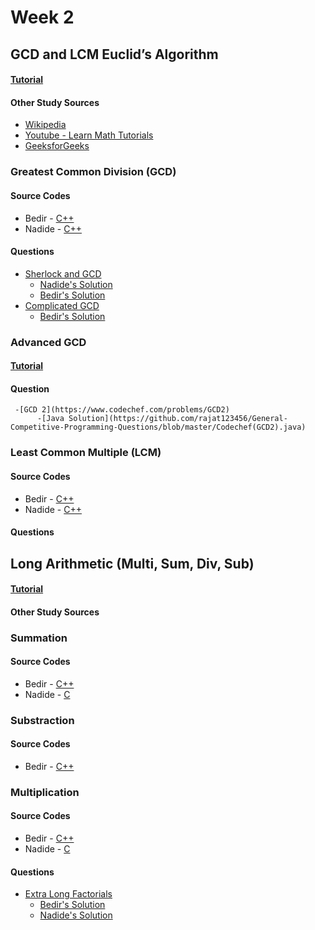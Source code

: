 # Week 2

## GCD and LCM Euclid’s Algorithm

#### [Tutorial]() 

#### Other Study Sources
- [Wikipedia](https://en.wikipedia.org/wiki/Euclidean_algorithm)
- [Youtube - Learn Math Tutorials](https://www.youtube.com/watch?v=JUzYl1TYMcU)
- [GeeksforGeeks](http://www.geeksforgeeks.org/basic-and-extended-euclidean-algorithms/)


### Greatest Common Division (GCD)

#### Source Codes
- Bedir - [C++](https://github.com/BedirT/AlgorithmsL/blob/master/Algorithms/Math/GCD%20and%20LCM%20Euclid%20Algorithm.cpp)
- Nadide - [C++](https://github.com/nadide/ACM-ICPC/blob/master/codes/math_GCD.cpp)

#### Questions    
- [Sherlock and GCD](https://www.hackerrank.com/challenges/sherlock-and-gcd?h_r=internal-search)
    - [Nadide's Solution](https://github.com/nadide/ACM-ICPC/blob/master/problems/hackerrank/mathematics/sherlockAndGCD.c)
    - [Bedir's Solution](https://github.com/BedirT/AlgorithmsL/blob/master/Problems/HackerRank/Math/Sherlock%20and%20GCD.cpp)
- [Complicated GCD](http://codeforces.com/contest/664/problem/A)
    - [Bedir's Solution](https://github.com/BedirT/AlgorithmsL/blob/master/Problems/Curriculum%20Q's/Week%201/Complicated%20GCD.cpp)   

### Advanced GCD

#### [Tutorial](https://www.geeksforgeeks.org/gcd-of-two-numbers-when-one-of-them-can-be-very-large-2/)
#### Question  
     -[GCD 2](https://www.codechef.com/problems/GCD2)
          -[Java Solution](https://github.com/rajat123456/General-Competitive-Programming-Questions/blob/master/Codechef(GCD2).java)

### Least Common Multiple (LCM)

#### Source Codes
- Bedir - [C++](https://github.com/BedirT/AlgorithmsL/blob/master/Algorithms/Math/GCD%20and%20LCM%20Euclid%20Algorithm.cpp)
- Nadide - [C++](https://github.com/nadide/ACM-ICPC/blob/master/codes/math_LCM.cpp)

#### Questions



## Long Arithmetic (Multi, Sum, Div, Sub)

#### [Tutorial]()

#### Other Study Sources


### Summation
 
#### Source Codes
- Bedir - [C++](https://github.com/BedirT/AlgorithmsL/blob/master/Algorithms/Math/extra_long_sum.cpp)
- Nadide - [C](https://github.com/nadide/ACM-ICPC/blob/master/codes/math_longArithmatic_Add.c)


### Substraction

#### Source Codes
- Bedir - [C++](https://github.com/BedirT/AlgorithmsL/blob/master/Algorithms/Math/extra_long_sub.cpp)


### Multiplication

#### Source Codes
- Bedir - [C++](https://github.com/BedirT/AlgorithmsL/blob/master/Algorithms/Math/extra_long_mult.cpp)
- Nadide - [C](https://github.com/nadide/ACM-ICPC/blob/master/codes/math_longArithmatic_Mult.c)

#### Questions
- [Extra Long Factorials](https://www.hackerrank.com/challenges/extra-long-factorials?h_r=internal-search)
	- [Bedir's Solution](https://github.com/BedirT/AlgorithmsL/blob/master/Problems/HackerRank/Algorithms/Implementation/Extra%20Long%20Factorial.cpp)
	- [Nadide's Solution](https://github.com/nadide/ACM-ICPC/blob/master/problems/hackerrank/extraLongFactorials.c)
